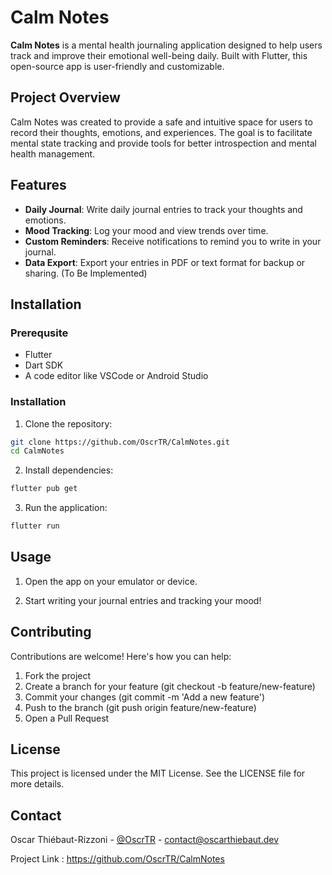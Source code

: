 
# Calm Notes

**Calm Notes** is a mental health journaling application designed to help users track and improve their emotional well-being daily. Built with Flutter, this open-source app is user-friendly and customizable.




## Project Overview

Calm Notes was created to provide a safe and intuitive space for users to record their thoughts, emotions, and experiences. The goal is to facilitate mental state tracking and provide tools for better introspection and mental health management.
## Features

- **Daily Journal**: Write daily journal entries to track your thoughts and emotions.
- **Mood Tracking**: Log your mood and view trends over time.
- **Custom Reminders**: Receive notifications to remind you to write in your journal.
- **Data Export**: Export your entries in PDF or text format for backup or sharing. (To Be Implemented)


## Installation
### Prerequsite

- Flutter
- Dart SDK
- A code editor like VSCode or Android Studio

### Installation
1. Clone the repository:
```bash
git clone https://github.com/OscrTR/CalmNotes.git
cd CalmNotes
```
2. Install dependencies:
```bash
flutter pub get
```
3. Run the application:
```bash
flutter run
```
    
## Usage

1. Open the app on your emulator or device.

2. Start writing your journal entries and tracking your mood!


## Contributing

Contributions are welcome! Here's how you can help:

1. Fork the project
2. Create a branch for your feature (git checkout -b feature/new-feature)
3. Commit your changes (git commit -m 'Add a new feature')
4. Push to the branch (git push origin feature/new-feature)
5. Open a Pull Request


## License

This project is licensed under the MIT License. See the LICENSE file for more details.


## Contact
Oscar Thiébaut-Rizzoni - [@OscrTR](https://github.com/OscrTR) - contact@oscarthiebaut.dev

Project Link : https://github.com/OscrTR/CalmNotes